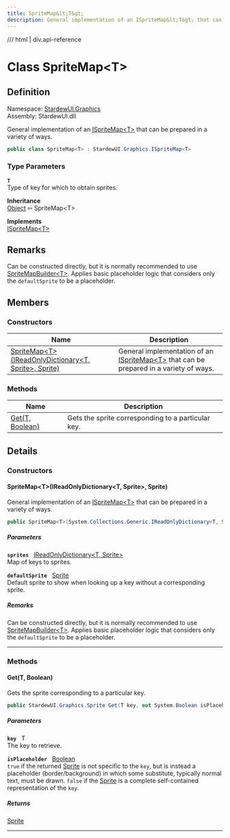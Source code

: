 ```yaml
---
title: SpriteMap&lt;T&gt;
description: General implementation of an ISpriteMap&lt;T&gt; that can be prepared in a variety of ways.
---
```


<link rel="stylesheet" href="/StardewUI/stylesheets/reference.css" />

/// html | div.api-reference

# Class SpriteMap&lt;T&gt;

## Definition

<div class="api-definition" markdown>

Namespace: [StardewUI.Graphics](index.md)  
Assembly: StardewUI.dll  

</div>

General implementation of an [ISpriteMap&lt;T&gt;](ispritemap-1.md) that can be prepared in a variety of ways.

```cs
public class SpriteMap<T> : StardewUI.Graphics.ISpriteMap<T>
```

### Type Parameters

**`T`**  
Type of key for which to obtain sprites.


**Inheritance**  
[Object](https://learn.microsoft.com/en-us/dotnet/api/system.object) ⇦ SpriteMap&lt;T&gt;

**Implements**  
[ISpriteMap&lt;T&gt;](ispritemap-1.md)

## Remarks

Can be constructed directly, but it is normally recommended to use [SpriteMapBuilder&lt;T&gt;](spritemapbuilder-1.md). Applies basic placeholder logic that considers only the `defaultSprite` to be a placeholder.

## Members

### Constructors

 | Name | Description |
| --- | --- |
| [SpriteMap&lt;T&gt;(IReadOnlyDictionary&lt;T, Sprite&gt;, Sprite)](#spritemaptireadonlydictionaryt-sprite-sprite) | General implementation of an [ISpriteMap&lt;T&gt;](ispritemap-1.md) that can be prepared in a variety of ways. | 

### Methods

 | Name | Description |
| --- | --- |
| [Get(T, Boolean)](#gett-boolean) | Gets the sprite corresponding to a particular key. | 

## Details

### Constructors

#### SpriteMap&lt;T&gt;(IReadOnlyDictionary&lt;T, Sprite&gt;, Sprite)

General implementation of an [ISpriteMap&lt;T&gt;](ispritemap-1.md) that can be prepared in a variety of ways.

```cs
public SpriteMap<T>(System.Collections.Generic.IReadOnlyDictionary<T, StardewUI.Graphics.Sprite> sprites, StardewUI.Graphics.Sprite defaultSprite);
```

##### Parameters

**`sprites`** &nbsp; [IReadOnlyDictionary&lt;T, Sprite&gt;](https://learn.microsoft.com/en-us/dotnet/api/system.collections.generic.ireadonlydictionary-2)  
Map of keys to sprites.

**`defaultSprite`** &nbsp; [Sprite](sprite.md)  
Default sprite to show when looking up a key without a corresponding sprite.

##### Remarks

Can be constructed directly, but it is normally recommended to use [SpriteMapBuilder&lt;T&gt;](spritemapbuilder-1.md). Applies basic placeholder logic that considers only the `defaultSprite` to be a placeholder.

-----

### Methods

#### Get(T, Boolean)

Gets the sprite corresponding to a particular key.

```cs
public StardewUI.Graphics.Sprite Get(T key, out System.Boolean isPlaceholder);
```

##### Parameters

**`key`** &nbsp; T  
The key to retrieve.

**`isPlaceholder`** &nbsp; [Boolean](https://learn.microsoft.com/en-us/dotnet/api/system.boolean)  
`true` if the returned [Sprite](sprite.md) is not specific to the `key`, but is instead a placeholder (border/background) in which some substitute, typically normal text, must be drawn. `false` if the [Sprite](sprite.md) is a complete self-contained representation of the `key`.

##### Returns

[Sprite](sprite.md)

-----


